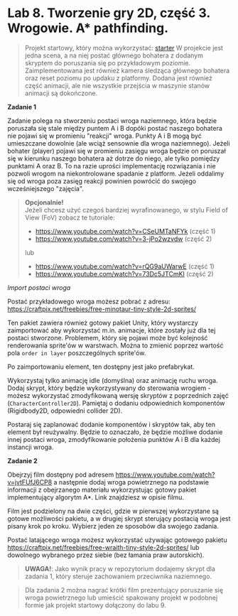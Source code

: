 # Lab 8. Tworzenie gry 2D, część 3. Wrogowie. A* pathfinding. 

> Projekt startowy, który można wykorzystać: [starter](lab_8_starter_light_2022.zip)
> W projekcie jest jedna scena, a na niej postać głównego bohatera z dodanym skryptem do poruszania się po przykładowym poziomie.
> Zaimplementowana jest również kamera śledząca głównego bohatera oraz reset poziomu po updaku z platformy.
> Dodana jest również część animacji, ale nie wszystkie przejścia w maszynie stanów animacji są dokończone.

**Zadanie 1**  

Zadanie polega na stworzeniu postaci wroga naziemnego, która będzie poruszała się stale między puntem A i B dopóki postać naszego bohatera nie pojawi się w promieniu "reakcji" wroga. Punkty A i B mogą być umieszczane dowolnie (ale wciąż sensownie dla wroga naziemnego). Jeżeli bohater (player) pojawi się w promieniu zasięgu wroga będzie on poruszał się w kierunku naszego bohatera aż dotrze do niego, ale tylko pomiędzy punktami A oraz B. To na razie uprości implementację rozwiązania i nie pozwoli wrogom na niekontrolowane spadanie z platform. Jeżeli oddalimy się od wroga poza zasięg reakcji powinien powrócić do swojego wcześniejszego "zajęcia".

> **Opcjonalnie!**  
> Jeżeli chcesz użyć czegoś bardziej wyrafinowanego, w stylu Field of View (FoV) zobacz te tutoriale:
> * https://www.youtube.com/watch?v=CSeUMTaNFYk (część 1)
> * https://www.youtube.com/watch?v=3-jPo2wzvdw (część 2)
> 
> lub
> * https://www.youtube.com/watch?v=rQG9aUWarwE (część 1)
> * https://www.youtube.com/watch?v=73Dc5JTCmKI (część 2)


_Import postaci wroga_
  
Postać przykładowego wroga możesz pobrać z adresu: https://craftpix.net/freebies/free-minotaur-tiny-style-2d-sprites/

Ten pakiet zawiera również gotowy pakiet Unity, który wystarczy zaimportować aby wykorzystać m.in. animacje, które zostały już dla tej postaci stworzone. Problemem, który się pojawi może być kolejność renderowania sprite'ów w warstwach. Można to zmienić poprzez wartość pola `order in layer` poszczególnych sprite'ów.

Po zaimportowaniu element, ten dostępny jest jako prefabrykat.

Wykorzystaj tylko animację idle (domyślna) oraz animację ruchu wroga. Dodaj skrypt, który będzie wykorzystywany do sterowania wrogiem - możesz wykorzystać zmodyfikowaną wersję skryptów z poprzednich zajęć (`CharacterController2D`). Pamiętaj o dodaniu odpowiednich komponentów (Rigidbody2D, odpowiedni collider 2D).

Postaraj się zaplanować dodanie komponentów i skryptów tak, aby ten element był reużywalny. Będzie to oznaczało, że będzie możliwe dodanie innej postaci wroga, zmodyfikowanie położenia punktów A i B dla każdej instancji wroga.

**Zadanie 2**  

Obejrzyj film dostępny pod adresem https://www.youtube.com/watch?v=jvtFUfJ6CP8 a następnie dodaj wroga powietrznego na podstawie informacji z obejrzanego materiału wykorzystując gotowy pakiet implementujący algorytm A*. Link znajdziesz w opisie filmu.

Film jest podzielony na dwie części, gdzie w pierwszej wykorzystane są gotowe możliwości pakietu, a w drugiej skrypt sterujący postacią wroga jest pisany krok po kroku. Wybierz jeden ze sposobów dla swojego zadania.

Postać latającego wroga możesz wykorzystać używając gotowego pakietu https://craftpix.net/freebies/free-wraith-tiny-style-2d-sprites/ lub dowolnego wybranego przez siebie (bez łamania praw autorskich).


> **UWAGA!**: Jako wynik pracy w repozytorium dodajemy skrypt dla zadania 1, który steruje zachowaniem przeciwnika naziemnego.

> Dla zadania 2 można nagrać krótki film prezentujący poruszanie się wroga powietrznego lub umieścić spakowany projekt w podobnej formie jak projekt startowy dołączony do labu 9.